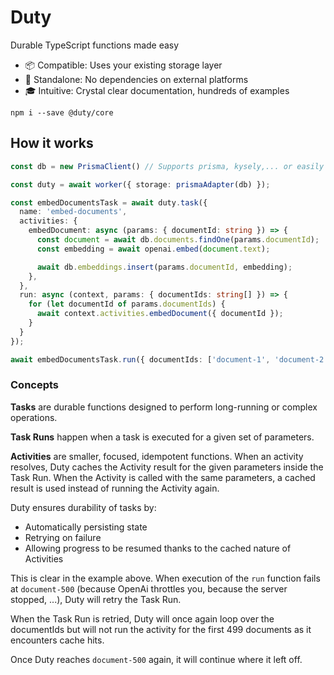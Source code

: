 # Duty

Durable TypeScript functions made easy

- 📦 Compatible: Uses your existing storage layer
- 🐺 Standalone: No dependencies on external platforms
- 🎓 Intuitive: Crystal clear documentation, hundreds of examples

```
npm i --save @duty/core
```

## How it works 

```ts
const db = new PrismaClient() // Supports prisma, kysely,... or easily build your own.

const duty = await worker({ storage: prismaAdapter(db) });

const embedDocumentsTask = await duty.task({
  name: 'embed-documents',
  activities: {
    embedDocument: async (params: { documentId: string }) => {
      const document = await db.documents.findOne(params.documentId);
      const embedding = await openai.embed(document.text);

      await db.embeddings.insert(params.documentId, embedding);
    },
  },
  run: async (context, params: { documentIds: string[] }) => {
    for (let documentId of params.documentIds) {
      await context.activities.embedDocument({ documentId });
    }
  }
});

await embedDocumentsTask.run({ documentIds: ['document-1', 'document-2', '...', 'document-9999999'] })

```

### Concepts

**Tasks** are durable functions designed to perform long-running or complex operations. 

**Task Runs** happen when a task is executed for a given set of parameters. 

**Activities** are smaller, focused, idempotent functions. When an activity resolves, Duty caches the Activity result for the given parameters inside the Task Run. When the Activity is called with the same parameters, a cached result is used instead of running the Activity again.

Duty ensures durability of tasks by:
- Automatically persisting state
- Retrying on failure
- Allowing progress to be resumed thanks to the cached nature of Activities

This is clear in the example above. When execution of the `run` function fails at `document-500` (because OpenAi throttles you, because the server stopped, ...), Duty will retry the Task Run. 

When the Task Run is retried, Duty will once again loop over the documentIds but will not run the activity for the first 499 documents as it encounters cache hits. 

Once Duty reaches `document-500` again, it will continue where it left off.


